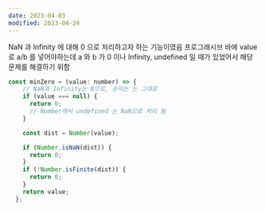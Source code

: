```yaml
---
date: 2023-04-03
modified: 2023-04-24
---
```



NaN 과 Infinity 에 대해 0 으로 처리하고자 하는 기능이였음
프로그래시브 바에 value 로 a/b 를 넣어야하는데 a 와 b 가 0 이나 Infinity, undefined 일 때가 있었어서 해당 문제를 해결하기 위함

```js
const minZero = (value: number) => {
    // NaN과 Infinity는 0으로, 숫자는 는 그대로
    if (value === null) {
      return 0;
      // Number에서 undefined 는 NaN으로 처리 됨
    }

    const dist = Number(value);

    if (Number.isNaN(dist)) {
      return 0;
    }
    if (!Number.isFinite(dist)) {
      return 0;
    }
    return value;
  };
```
